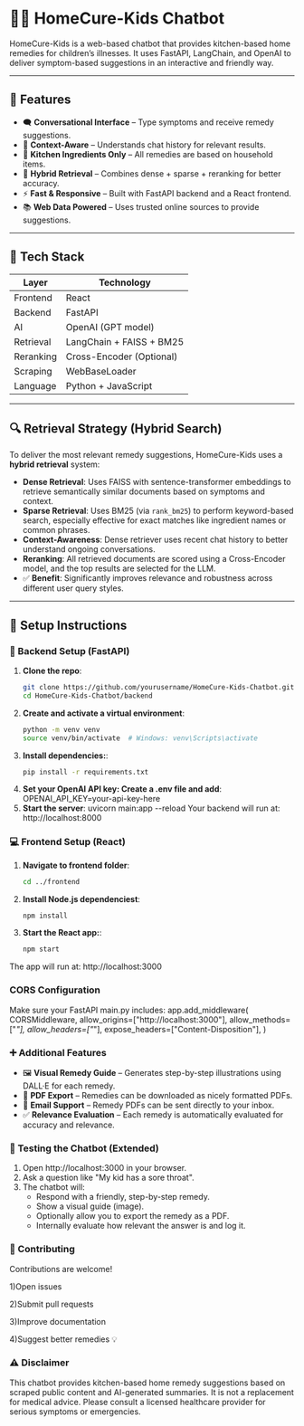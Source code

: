 # 🧑‍🍳 HomeCure-Kids Chatbot

HomeCure-Kids is a web-based chatbot that provides kitchen-based home remedies for children’s illnesses. It uses FastAPI, LangChain, and OpenAI to deliver symptom-based suggestions in an interactive and friendly way.

---

## 🌟 Features

- 🗨️ **Conversational Interface** – Type symptoms and receive remedy suggestions.
- 🧠 **Context-Aware** – Understands chat history for relevant results.
- 🍋 **Kitchen Ingredients Only** – All remedies are based on household items.
- 🧪 **Hybrid Retrieval** – Combines dense + sparse + reranking for better accuracy.
- ⚡ **Fast & Responsive** – Built with FastAPI backend and a React frontend.
- 📚 **Web Data Powered** – Uses trusted online sources to provide suggestions.

---

## 🧰 Tech Stack

| Layer        | Technology                 |
|--------------|----------------------------|
| Frontend     | React                      |
| Backend      | FastAPI                    |
| AI           | OpenAI (GPT model)         |
| Retrieval    | LangChain + FAISS + BM25   |
| Reranking    | Cross-Encoder (Optional)   |
| Scraping     | WebBaseLoader              |
| Language     | Python + JavaScript        |

---

## 🔍 Retrieval Strategy (Hybrid Search)

To deliver the most relevant remedy suggestions, HomeCure-Kids uses a **hybrid retrieval** system:

- **Dense Retrieval**: Uses FAISS with sentence-transformer embeddings to retrieve semantically similar documents based on symptoms and context.
- **Sparse Retrieval**: Uses BM25 (via `rank_bm25`) to perform keyword-based search, especially effective for exact matches like ingredient names or common phrases.
- **Context-Awareness**: Dense retriever uses recent chat history to better understand ongoing conversations.
- **Reranking**: All retrieved documents are scored using a Cross-Encoder model, and the top results are selected for the LLM.
- ✅ **Benefit**: Significantly improves relevance and robustness across different user query styles.

---

## 🚀 Setup Instructions

### 🔧 Backend Setup (FastAPI)

1. **Clone the repo**:
   ```bash
   git clone https://github.com/yourusername/HomeCure-Kids-Chatbot.git
   cd HomeCure-Kids-Chatbot/backend
2. **Create and activate a virtual environment**:
   ```bash
   python -m venv venv
   source venv/bin/activate  # Windows: venv\Scripts\activate
3. **Install dependencies:**:
   ```bash
   pip install -r requirements.txt
4. **Set your OpenAI API key: Create a .env file and add**:
   OPENAI_API_KEY=your-api-key-here
5. **Start the server**:
   uvicorn main:app --reload
Your backend will run at: http://localhost:8000

### 💻 Frontend Setup (React)
1. **Navigate to frontend folder**:
   ```bash
   cd ../frontend
2. **Install Node.js dependenciest**:
   ```bash
   npm install
3. **Start the React app:**:
   ```bash
   npm start
The app will run at: http://localhost:3000

### CORS Configuration
  Make sure your FastAPI main.py includes:
  app.add_middleware(
    CORSMiddleware,
    allow_origins=["http://localhost:3000"],
    allow_methods=["*"],
    allow_headers=["*"],
     expose_headers=["Content-Disposition"], 
   )

### ➕ Additional Features

- 🖼️ **Visual Remedy Guide** – Generates step-by-step illustrations using DALL·E for each remedy.
- 📝 **PDF Export** – Remedies can be downloaded as nicely formatted PDFs.
- 📧 **Email Support** – Remedy PDFs can be sent directly to your inbox.
- ✅ **Relevance Evaluation** – Each remedy is automatically evaluated for accuracy and relevance.

### 🧪 Testing the Chatbot (Extended)

1. Open http://localhost:3000 in your browser.
2. Ask a question like "My kid has a sore throat".
3. The chatbot will:
   - Respond with a friendly, step-by-step remedy.
   - Show a visual guide (image).
   - Optionally allow you to export the remedy as a PDF.
   - Internally evaluate how relevant the answer is and log it.


### 🙌 Contributing
Contributions are welcome!

1)Open issues

2)Submit pull requests

3)Improve documentation

4)Suggest better remedies 💡
### ⚠️ Disclaimer
This chatbot provides kitchen-based home remedy suggestions based on scraped public content and AI-generated summaries. It is not a replacement for medical advice. Please consult a licensed healthcare provider for serious symptoms or emergencies.


 
